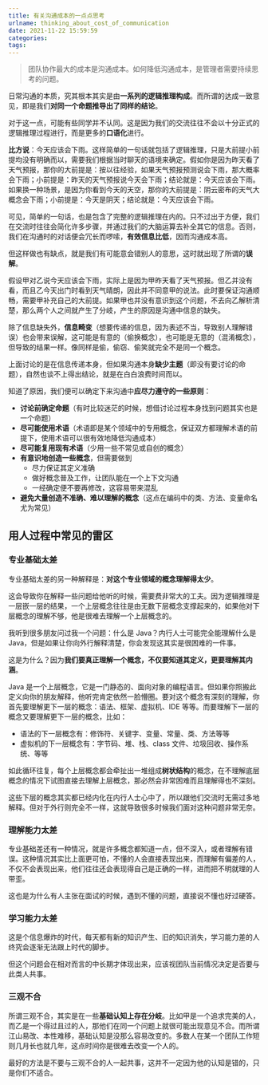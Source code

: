 ```yaml
---
title: 有关沟通成本的一点点思考
urlname: thinking_about_cost_of_communication
date: 2021-11-22 15:59:59
categories:
tags:
---
```



> 团队协作最大的成本是沟通成本。如何降低沟通成本，是管理者需要持续思考的问题。

日常沟通的本质，究其根本其实是由**一系列的逻辑推理构成**。而所谓的达成一致意见，即是我们**对同一个命题推导出了同样的结论**。

对于这一点，可能有些同学并不认同。这是因为我们的交流往往不会以十分正式的逻辑推理过程进行，而是更多的**口语化**进行。

**比方说**：今天应该会下雨。这样简单的一句话就包括了逻辑推理，只是大前提小前提均没有明确而以，需要我们根据当时聊天的语境来确定。假如你是因为昨天看了天气预报，那你的大前提是：按以往经验，如果天气预报预测说会下雨，那大概率会下雨；小前提是：昨天的天气预报说今天会下雨；结论就是：今天应该会下雨。如果换一种场景，是因为你看到今天的天空，那你的大前提是：阴云密布的天气大概念会下雨；小前提是：今天是阴天；结论就是：今天应该会下雨。

可见，简单的一句话，也是包含了完整的逻辑推理在内的。只不过出于方便，我们在交流时往往会简化许多步骤，并通过我们的大脑运算去补全其它的信息。否则，我们在沟通时的对话便会冗长而啰嗦，**有效信息比低**，因而沟通成本高。

但这样做也有缺点，就是我们有可能意会错别人的意思，这时就出现了所谓的**误解**。

假设甲对乙说今天应该会下雨，实际上是因为甲昨天看了天气预报。但乙并没有看，而且乙今天出门时看到天气晴朗，因此并不同意甲的说法。此时要保证沟通顺畅，需要甲补充自己的大前提。如果甲也并没有意识到这个问题，不去向乙解析清楚，那么两个人之间就产生了分岐，产生的原因是沟通中信息的缺失。

除了信息缺失外，**信息畸变**（想要传递的信息，因为表述不当，导致别人理解错误）也会带来误解，这可能是有意的（偷换概念），也可能是无意的（混淆概念），但导致的结果一样。像同样是偷，偷窃、偷笑就完全不是同一个概念。

上面讨论的是在信息传递本身，但如果沟通本身**缺少主题**（即没有要讨论的命题），自然也谈不上得出结论，就是在白白浪费时间而以。

知道了原因，我们便可以确定下来沟通中**应尽力遵守的一些原则**：

- **讨论前确定命题**（有时比较迷茫的时候，想借讨论过程本身找到问题其实也是一个命题）
- **尽可能使用术语**（术语即是某个领域中的专用概念，保证双方都理解术语的前提下，使用术语可以很有效地降低沟通成本）
- **尽可能复用现有术语**（少用一些不常见或自创的概念）
- **有意识地创造一些概念**，但需要做到
  - 尽力保证其定义准确
  - 做好概念普及工作，让团队能在一个上下文沟通
  - 一经确定便不要再修改，这容易带来混乱
- **避免大量创造不准确、难以理解的概念**（这点在编码中的类、方法、变量命名尤为常见）

## 用人过程中常见的雷区

### 专业基础太差

专业基础太差的另一种解释是：**对这个专业领域的概念理解得太少**。

这会导致你在解释一些问题给他听的时候，需要费非常大的工夫。因为逻辑推理是一层嵌一层的结果，一个上层概念往往是由无数下层概念支撑起来的，如果他对下层概念的理解不够，他是很难去理解一个上层概念的。

我听到很多朋友问过我一个问题：什么是 Java？内行人士可能完全能理解什么是 Java，但是如果让你向外行解释清楚，你会发现这其实是很困难的一件事。

这是为什么？因为**我们要真正理解一个概念，不仅要知道其定义，更要理解其内涵**。

Java 是一个上层概念，它是一门静态的、面向对象的编程语言。但如果你照搬此定义向你的朋友解释，他听完肯定依然一脸懵圈。要对这个概念有深刻的理解，你首先要理解更下一层的概念：语法、框架、虚拟机、IDE 等等。而要理解下一层的概念又要理解更下一层的概念，比如：
- 语法的下一层概念有：修饰符、关键字、变量、常量、类、方法等等
- 虚拟机的下一层概念有：字节码、堆、栈、class 文件、垃圾回收、操作系统、等等

如此循环往复，每个上层概念都会牵扯出一堆组成**树状结构**的概念，在不理解底层概念的情况下试图直接去理解上层概念，那必然会非常困难而且理解得也不深刻。

这些下层的概念其实都已经内化在内行人士心中了，所以跟他们交流时无需过多地解释。但对于外行则完全不一样，这就导致很多时候我们面对这种问题非常无奈。


### 理解能力太差

专业基础差还有一种情况，就是许多概念都知道一点，但不深入，或者理解有错误。这种情况其实比上面更可怕，不懂的人会直接表现出来，而理解有偏差的人，不仅不会表现出来，他们往往还会表现得自己是正确的一样，进而把不明就理的人带歪。

这也是为什么有人主张在面试的时候，遇到不懂的问题，直接说不懂也好过硬答。


### 学习能力太差

这是个信息爆炸的时代，每天都有新的知识产生、旧的知识消失，学习能力差的人终究会逐渐无法跟上时代的脚步。

但这个问题会在相对而言的中长期才体现出来，应该视团队当前情况决定是否要与此类人共事。


### 三观不合

所谓三观不合，其实是在一些**基础认知上存在分岐**。比如甲是一个追求完美的人，而乙是一个得过且过的人，那他们在同一个问题上就很可能出现意见不合。而所谓江山易改、本性难移，基础认知是没那么容易改变的。多数人在某一个团队工作短则几月长也就几年，这点时间你是很难去改变一个人的。

最好的方法是不要与三观不合的人一起共事，这并不一定因为他的认知是错的，只是你们不适合。









